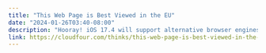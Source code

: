 ```yaml
---
title: "This Web Page is Best Viewed in the EU"
date: "2024-01-26T03:40-08:00"
description: "Hooray! iOS 17.4 will support alternative browser engines—but only in the EU. What does that mean for web developers in the rest of the world?"
link: https://cloudfour.com/thinks/this-web-page-is-best-viewed-in-the-eu/
---
```

